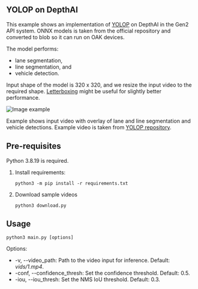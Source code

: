 ## YOLOP on DepthAI

This example shows an implementation of [YOLOP](https://github.com/hustvl/YOLOP) on DepthAI in the Gen2 API system. ONNX models is taken from the official repository and converted to blob so it can run on OAK devices.

The model performs:

* lane segmentation,
* line segmentation, and
* vehicle detection.

Input shape of the model is 320 x 320, and we resize the input video to the required shape. [Letterboxing](https://docs.luxonis.com/projects/api/en/latest/tutorials/maximize_fov/#letterboxing) might be useful for slightly better performance.

![Image example](https://user-images.githubusercontent.com/56075061/144842281-3413133e-7a44-4030-a572-9887fad1bbc6.gif)

Example shows input video with overlay of lane and line segmentation and vehicle detections. Example video is taken from [YOLOP repository](https://github.com/hustvl/YOLOP/tree/main/inference/videos).

## Pre-requisites

Python 3.8.19 is required.

1. Install requirements:
   ```
   python3 -m pip install -r requirements.txt
   ```
2. Download sample videos
   ```
   python3 download.py
   ```

## Usage

```
python3 main.py [options]
```

Options:

* -v, --video_path: Path to the video input for inference. Default: *vids/1.mp4*.
* -conf, --confidence_thresh: Set the confidence threshold. Default: 0.5.
* -iou, --iou_thresh: Set the NMS IoU threshold. Default: 0.3.
